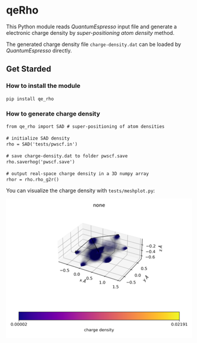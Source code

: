 # qeRho

This Python module reads _QuantumEspresso_ input file and generate a electronic charge density by _super-positioning atom density_ method.

The generated charge density file `charge-density.dat` can be loaded by _QuantumEspresso_ directly.


## Get Starded

### How to install the module

```
pip install qe_rho
```

### How to generate charge density

```
from qe_rho import SAD # super-positioning of atom densities

# initialize SAD density
rho = SAD('tests/pwscf.in')

# save charge-density.dat to folder pwscf.save
rho.saverhog('pwscf.save')

# output real-space charge density in a 3D numpy array
rhor = rho.rho_g2r()
```

You can visualize the charge density with `tests/meshplot.py`:

![RESULT](/tests/my.png)



